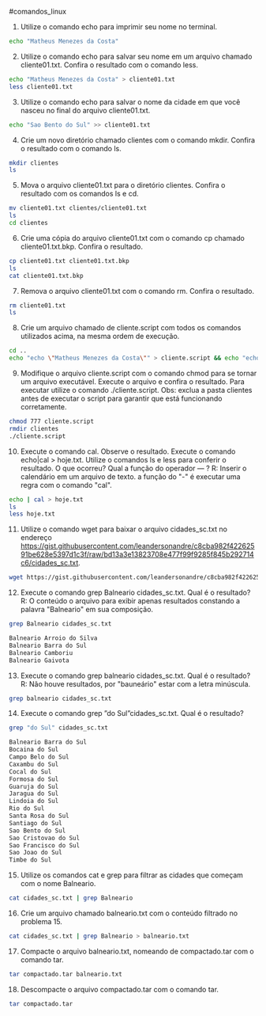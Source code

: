 #comandos_linux
1. Utilize o comando echo para imprimir seu nome no terminal.
```bash
echo "Matheus Menezes da Costa"
```

2. Utilize o comando echo para salvar seu nome em um arquivo chamado cliente01.txt. Confira o resultado com o comando less.
```bash
echo "Matheus Menezes da Costa" > cliente01.txt
less cliente01.txt
```

3. Utilize o comando echo para salvar o nome da cidade em que você nasceu no final do arquivo cliente01.txt.
```bash
echo "Sao Bento do Sul" >> cliente01.txt
```

4. Crie um novo diretório chamado clientes com o comando mkdir. Confira o resultado com o comando ls.
```bash
mkdir clientes
ls
```

5. Mova o arquivo cliente01.txt para o diretório clientes. Confira o resultado com os comandos ls e cd.
```bash
mv cliente01.txt clientes/cliente01.txt
ls
cd clientes
```

6. Crie uma cópia do arquivo cliente01.txt com o comando cp chamado cliente01.txt.bkp. Confira o resultado.
```bash
cp cliente01.txt cliente01.txt.bkp
ls
cat cliente01.txt.bkp
```

7. Remova o arquivo cliente01.txt com o comando rm. Confira o resultado.
```bash
rm cliente01.txt
ls
```

8. Crie um arquivo chamado de cliente.script com todos os comandos utilizados acima, na mesma ordem de execução.
```bash
cd ..
echo "echo \"Matheus Menezes da Costa\"" > cliente.script && echo "echo \"Matheus Menezes da Costa\" > cliente01.txt" >> cliente.script && echo "cat cliente01.txt" >> cliente.script && echo "echo \"Sao Bento do Sul\" >> cliente01.txt" >> cliente.script && echo "mkdir clientes" >> cliente.script && echo "ls" >> cliente.script && echo "mv cliente01.txt clientes/cliente01.txt" >> cliente.script && echo "ls" >> cliente.script && echo "cd clientes" >> cliente.script && echo "cp cliente01.txt cliente01.txt.bkp" >> cliente.script && echo "ls" >> cliente.script && echo "cat cliente01.txt.bkp" >> cliente.script && echo "rm cliente01.txt" >> cliente.script && echo "ls" >> cliente.script
```

9. Modifique o arquivo cliente.script com o comando chmod para se tornar um arquivo executável. Execute o arquivo e confira o resultado. Para executar utilize o comando ./cliente.script. Obs: exclua a pasta clientes antes de executar o script para garantir que está funcionando corretamente.
```bash
chmod 777 cliente.script
rmdir clientes
./cliente.script
```

10. Execute o comando cal. Observe o resultado. Execute o comando echo|cal > hoje.txt. Utilize o comandos ls e less para conferir o resultado. O que ocorreu? Qual a função do operador — ?
R: Inserir o calendário em um arquivo de texto. a função do "-" é executar uma regra com o comando "cal".
```bash
echo | cal > hoje.txt
ls
less hoje.txt
```

11. Utilize o comando wget para baixar o arquivo cidades_sc.txt no endereço https://gist.githubusercontent.com/leandersonandre/c8cba982f42262591be628e5397d1c3f/raw/bd13a3e13823708e477f99f9285f845b292714c6/cidades_sc.txt.
```bash
wget https://gist.githubusercontent.com/leandersonandre/c8cba982f42262591be628e5397d1c3f/raw/bd13a3e13823708e477f99f9285f845b292714c6/cidades_sc.txt
```

12. Execute o comando grep Balneario cidades_sc.txt. Qual é o resultado?
R: O conteúdo o arquivo para exibir apenas resultados constando a palavra "Balneario" em sua composição. 
```bash
grep Balneario cidades_sc.txt

Balneario Arroio do Silva
Balneario Barra do Sul
Balneario Camboriu
Balneario Gaivota
```

13. Execute o comando grep balneario cidades_sc.txt. Qual é o resultado?
R: Não houve resultados, por "bauneário" estar com a letra minúscula.
```bash
grep balneario cidades_sc.txt
```

14. Execute o comando grep ”do Sul”cidades_sc.txt. Qual é o resultado?
```bash
grep "do Sul" cidades_sc.txt

Balneario Barra do Sul
Bocaina do Sul
Campo Belo do Sul
Caxambu do Sul
Cocal do Sul
Formosa do Sul
Guaruja do Sul
Jaragua do Sul
Lindoia do Sul
Rio do Sul
Santa Rosa do Sul
Santiago do Sul
Sao Bento do Sul
Sao Cristovao do Sul
Sao Francisco do Sul
Sao Joao do Sul
Timbe do Sul
```

15. Utilize os comandos cat e grep para filtrar as cidades que começam com o nome Balneario.
```bash
cat cidades_sc.txt | grep Balneario
```

16. Crie um arquivo chamado balneario.txt com o conteúdo filtrado no problema 15.
```bash
cat cidades_sc.txt | grep Balneario > balneario.txt
```

17. Compacte o arquivo balneario.txt, nomeando de compactado.tar com o comando tar.
```bash
tar compactado.tar balneario.txt
```

18. Descompacte o arquivo compactado.tar com o comando tar.
```bash
tar compactado.tar
```
